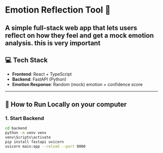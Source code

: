 # Emotion Reflection Tool 🧠

A simple full-stack web app that lets users reflect on how they feel and get a mock emotion analysis.
this is very important
---

## 💻 Tech Stack

- **Frontend**: React + TypeScript
- **Backend**: FastAPI (Python)
- **Emotion Response**: Random (mock) emotion + confidence score

---

## 🚀 How to Run Locally on your computer

### 1. Start Backend

```bash
cd backend
python -m venv venv
venv\Scripts\activate
pip install fastapi uvicorn
uvicorn main:app --reload --port 8000

